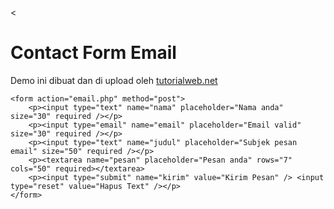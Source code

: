 <html>
<head>
	<title>Contact Form Email</title>
</head>
<body>

<
	<h1>Contact Form Email</h1>
	<p>Demo ini dibuat dan di upload oleh <a href="http://tutorialweb.net/" target="_blank">tutorialweb.net</a></p>
	
	<form action="email.php" method="post">
		<p><input type="text" name="nama" placeholder="Nama anda" size="30" required /></p>
		<p><input type="email" name="email" placeholder="Email valid" size="30" required /></p>
		<p><input type="text" name="judul" placeholder="Subjek pesan email" size="50" required /></p>
		<p><textarea name="pesan" placeholder="Pesan anda" rows="7" cols="50" required></textarea>
		<p><input type="submit" name="kirim" value="Kirim Pesan" /> <input type="reset" value="Hapus Text" /></p>
	</form>
	
</body>
</html>
